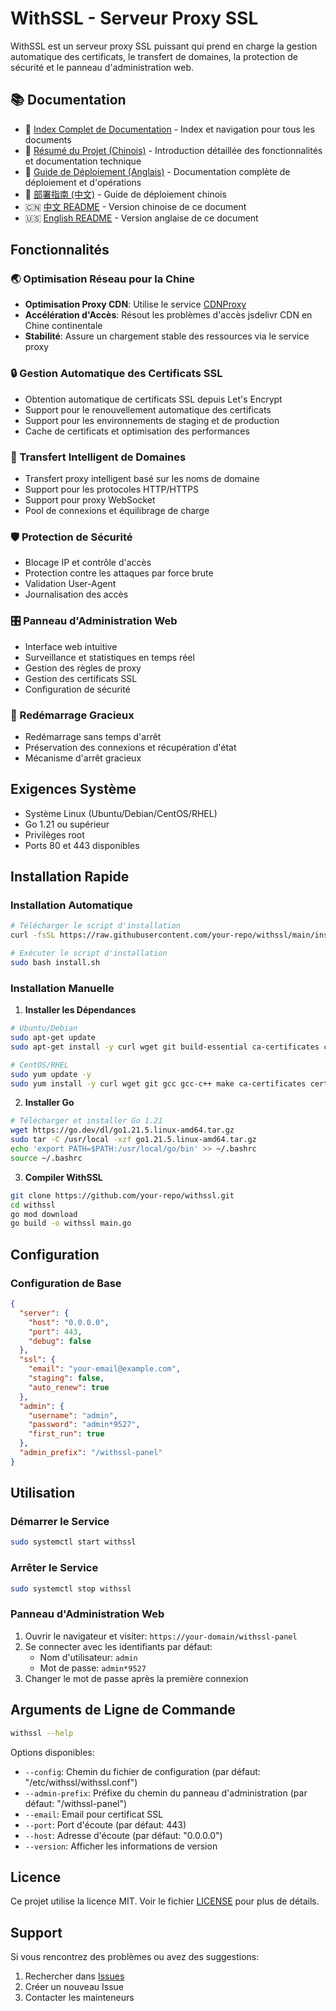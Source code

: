 # WithSSL - Serveur Proxy SSL

WithSSL est un serveur proxy SSL puissant qui prend en charge la gestion automatique des certificats, le transfert de domaines, la protection de sécurité et le panneau d'administration web.

## 📚 Documentation

- 📑 [Index Complet de Documentation](DOCS.md) - Index et navigation pour tous les documents
- 📖 [Résumé du Projet (Chinois)](项目总结.md) - Introduction détaillée des fonctionnalités et documentation technique
- 🚀 [Guide de Déploiement (Anglais)](DEPLOYMENT_EN.md) - Documentation complète de déploiement et d'opérations
- 🚀 [部署指南 (中文)](DEPLOYMENT.md) - Guide de déploiement chinois
- 🇨🇳 [中文 README](README.md) - Version chinoise de ce document
- 🇺🇸 [English README](README_EN.md) - Version anglaise de ce document

## Fonctionnalités

### 🌏 Optimisation Réseau pour la Chine
- **Optimisation Proxy CDN**: Utilise le service [CDNProxy](https://cdnproxy.some.im/docs)
- **Accélération d'Accès**: Résout les problèmes d'accès jsdelivr CDN en Chine continentale
- **Stabilité**: Assure un chargement stable des ressources via le service proxy

### 🔒 Gestion Automatique des Certificats SSL
- Obtention automatique de certificats SSL depuis Let's Encrypt
- Support pour le renouvellement automatique des certificats
- Support pour les environnements de staging et de production
- Cache de certificats et optimisation des performances

### 🔄 Transfert Intelligent de Domaines
- Transfert proxy intelligent basé sur les noms de domaine
- Support pour les protocoles HTTP/HTTPS
- Support pour proxy WebSocket
- Pool de connexions et équilibrage de charge

### 🛡️ Protection de Sécurité
- Blocage IP et contrôle d'accès
- Protection contre les attaques par force brute
- Validation User-Agent
- Journalisation des accès

### 🎛️ Panneau d'Administration Web
- Interface web intuitive
- Surveillance et statistiques en temps réel
- Gestion des règles de proxy
- Gestion des certificats SSL
- Configuration de sécurité

### 🔄 Redémarrage Gracieux
- Redémarrage sans temps d'arrêt
- Préservation des connexions et récupération d'état
- Mécanisme d'arrêt gracieux

## Exigences Système

- Système Linux (Ubuntu/Debian/CentOS/RHEL)
- Go 1.21 ou supérieur
- Privilèges root
- Ports 80 et 443 disponibles

## Installation Rapide

### Installation Automatique

```bash
# Télécharger le script d'installation
curl -fsSL https://raw.githubusercontent.com/your-repo/withssl/main/install.sh -o install.sh

# Exécuter le script d'installation
sudo bash install.sh
```

### Installation Manuelle

1. **Installer les Dépendances**
```bash
# Ubuntu/Debian
sudo apt-get update
sudo apt-get install -y curl wget git build-essential ca-certificates certbot

# CentOS/RHEL
sudo yum update -y
sudo yum install -y curl wget git gcc gcc-c++ make ca-certificates certbot
```

2. **Installer Go**
```bash
# Télécharger et installer Go 1.21
wget https://go.dev/dl/go1.21.5.linux-amd64.tar.gz
sudo tar -C /usr/local -xzf go1.21.5.linux-amd64.tar.gz
echo 'export PATH=$PATH:/usr/local/go/bin' >> ~/.bashrc
source ~/.bashrc
```

3. **Compiler WithSSL**
```bash
git clone https://github.com/your-repo/withssl.git
cd withssl
go mod download
go build -o withssl main.go
```

## Configuration

### Configuration de Base

```json
{
  "server": {
    "host": "0.0.0.0",
    "port": 443,
    "debug": false
  },
  "ssl": {
    "email": "your-email@example.com",
    "staging": false,
    "auto_renew": true
  },
  "admin": {
    "username": "admin",
    "password": "admin*9527",
    "first_run": true
  },
  "admin_prefix": "/withssl-panel"
}
```

## Utilisation

### Démarrer le Service
```bash
sudo systemctl start withssl
```

### Arrêter le Service
```bash
sudo systemctl stop withssl
```

### Panneau d'Administration Web

1. Ouvrir le navigateur et visiter: `https://your-domain/withssl-panel`
2. Se connecter avec les identifiants par défaut:
   - Nom d'utilisateur: `admin`
   - Mot de passe: `admin*9527`
3. Changer le mot de passe après la première connexion

## Arguments de Ligne de Commande

```bash
withssl --help
```

Options disponibles:
- `--config`: Chemin du fichier de configuration (par défaut: "/etc/withssl/withssl.conf")
- `--admin-prefix`: Préfixe du chemin du panneau d'administration (par défaut: "/withssl-panel")
- `--email`: Email pour certificat SSL
- `--port`: Port d'écoute (par défaut: 443)
- `--host`: Adresse d'écoute (par défaut: "0.0.0.0")
- `--version`: Afficher les informations de version

## Licence

Ce projet utilise la licence MIT. Voir le fichier [LICENSE](LICENSE) pour plus de détails.

## Support

Si vous rencontrez des problèmes ou avez des suggestions:
1. Rechercher dans [Issues](https://github.com/your-repo/withssl/issues)
2. Créer un nouveau Issue
3. Contacter les mainteneurs
